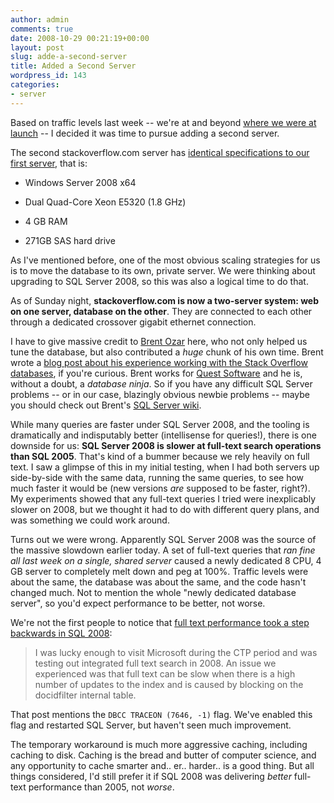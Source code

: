 ```yaml
---
author: admin
comments: true
date: 2008-10-29 00:21:19+00:00
layout: post
slug: adde-a-second-server
title: Added a Second Server
wordpress_id: 143
categories:
- server
---
```



Based on traffic levels last week -- we're at and beyond [where we were at launch](http://blog.stackoverflow.com/2008/09/then-a-miracle-occurs-public-beta/) -- I decided it was time to pursue adding a second server.



The second stackoverflow.com server has [identical specifications to our first server](http://blog.stackoverflow.com/2008/04/our-dedicated-server/), that is:







  * Windows Server 2008 x64

  * Dual Quad-Core Xeon E5320 (1.8 GHz)

  * 4 GB RAM

  * 271GB SAS hard drive





As I've mentioned before, one of the most obvious scaling strategies for us is to move the database to its own, private server. We were thinking about upgrading to SQL Server 2008, so this was also a logical time to do that.



As of Sunday night, **stackoverflow.com is now a two-server system: web on one server, database on the other**. They are connected to each other through a dedicated crossover gigabit ethernet connection.



I have to give massive credit to [Brent Ozar](http://www.brentozar.com/) here, who not only helped us tune the database, but also contributed a _huge_ chunk of his own time. Brent wrote a [blog post about his experience working with the Stack Overflow databases](http://www.brentozar.com/archive/2008/10/sql-2008-upgrade-tuning-for-stackoverflowcom/), if you're curious. Brent works for [Quest Software](http://www.quest.com/) and he is, without a doubt, a _database ninja_. So if you have any difficult SQL Server problems -- or in our case, blazingly obvious newbie problems -- maybe you should check out Brent's [SQL Server wiki](http://sqlserverpedia.com/wiki ).



While many queries are faster under SQL Server 2008, and the tooling is dramatically and indisputably better (intellisense for queries!), there is one downside for us: **SQL Server 2008 is slower at full-text search operations than SQL 2005**. That's kind of a bummer because we rely heavily on full text. I saw a glimpse of this in my initial testing, when I had both servers up side-by-side with the same data, running the same queries, to see how much faster it would be (new versions _are_ supposed to be faster, right?). My experiments showed that any full-text queries I tried were inexplicably slower on 2008, but we thought it had to do with different query plans, and was something we could work around.



Turns out we were wrong. Apparently SQL Server 2008 was the source of the massive slowdown earlier today. A set of full-text queries that _ran fine all last week on a single, shared server_ caused a newly dedicated 8 CPU, 4 GB server to completely melt down and peg at 100%. Traffic levels were about the same, the database was about the same, and the code hasn't changed much. Not to mention the whole "newly dedicated database server", so you'd expect performance to be better, not worse.



We're not the first people to notice that [full text performance took a step backwards in SQL 2008](http://sqldev.wordpress.com/2008/09/16/sql-server-2008-full-text-slowness/):





<blockquote>
I was lucky enough to visit Microsoft during the CTP period and was testing out integrated full text search in 2008. An issue we experienced was that full text can be slow when there is a high number of updates to the index and is caused by blocking on the docidfilter internal table. 
</blockquote>





That post mentions the `DBCC TRACEON (7646, -1)` flag. We've enabled this flag and restarted SQL Server, but haven't seen much improvement.



The temporary workaround is much more aggressive caching, including caching to disk. Caching is the bread and butter of computer science, and any opportunity to cache smarter and.. er.. harder.. is a good thing. But all things considered, I'd still prefer it if SQL 2008 was delivering _better_ full-text performance than 2005, not _worse_.

